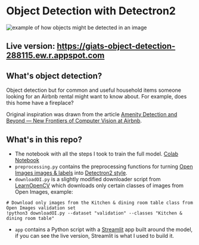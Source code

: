 # Object Detection with Detectron2
![example of how objects might be detected in an image](https://github.com/Giats2498/Giats-object_detection2/blob/master/app/images/example-object-detection.png)
## Live version: https://giats-object-detection-288115.ew.r.appspot.com

## What's object detection?

Object detection but for common and useful household items someone looking for an Airbnb rental might want to know about. For example, does this home have a fireplace?

Original inspiration was drawn from the article [Amenity Detection and Beyond — New Frontiers of Computer Vision at Airbnb](https://medium.com/airbnb-engineering/amenity-detection-and-beyond-new-frontiers-of-computer-vision-at-airbnb-144a4441b72e).

## What's in this repo?

* The notebook with all the steps I took to train the full model. [Colab Notebook](https://colab.research.google.com/drive/1qxtzdpotxa8GvuSKOR1wqS9h9noy4MvQ?usp=sharing)
* `preprocessing.py` contains the preprocessing functions for turning [Open Images images & labels](https://storage.googleapis.com/openimages/web/index.html) into [Detectron2 style](https://detectron2.readthedocs.io/tutorials/datasets.html).
* `downloadOI.py` is a slightly modified downloader script from [LearnOpenCV](https://www.learnopencv.com/fast-image-downloader-for-open-images-v4/) which downloads only certain classes of images from Open Images, example:

```
# Download only images from the Kitchen & dining room table class from Open Images validation set
!python3 downloadOI.py --dataset "validation" --classes "Kitchen & dining room table"
```
* `app` contains a Python script with a [Streamlit](https://www.streamlit.io) app built around the model, if you can see the live version, Streamlit is what I used to build it.
